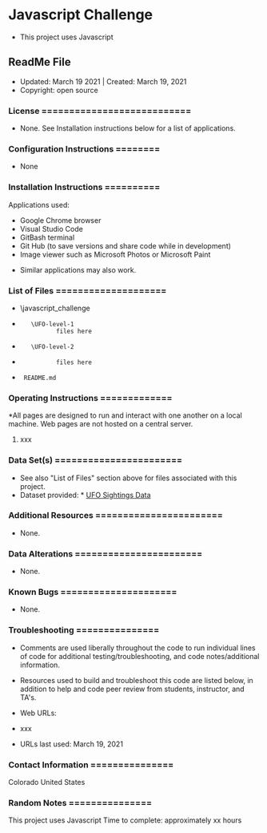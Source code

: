 # Javascript Challenge
* This project uses Javascript

## ReadMe File
* Updated: March 19 2021 | Created: March 19, 2021
* Copyright: open source

### License ===========================
* None. See Installation instructions below for a list of applications.


### Configuration Instructions ========
* None


### Installation Instructions ==========
Applications used:

- Google Chrome browser
- Visual Studio Code
- GitBash terminal
- Git Hub (to save versions and share code while in development)
- Image viewer such as Microsoft Photos or Microsoft Paint
* Similar applications may also work.



### List of Files ====================
* \javascript_challenge
*        \UFO-level-1
                files here
*        \UFO-level-2
*               files here
*      README.md


### Operating Instructions =============
*All pages are designed to run and interact with one another on a local machine. Web pages are not hosted on a central server.
1. xxx




### Data Set(s) =======================
* See also "List of Files" section above for files associated with this project.
* Dataset provided:
* [UFO Sightings Data](StarterCode/static/js/data.js)


### Additional Resources =======================
* None.


###  Data Alterations =======================
* None.


###  Known Bugs =====================
* None.


### Troubleshooting ===============
* Comments are used liberally throughout the code to run individual lines of code for additional testing/troubleshooting, and code notes/additional information.

* Resources used to build and troubleshoot this code are listed below, in addition to help and code peer review from students, instructor, and TA's.

* Web URLs:
- xxx
* URLs last used: March 19, 2021


###  Contact Information ===============
Colorado   United States


### Random Notes ===============
This project uses Javascript
Time to complete: approximately xx hours

